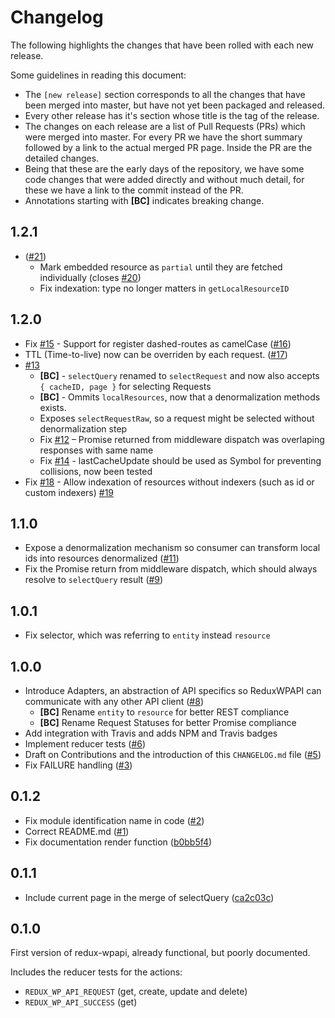 # Changelog

The following highlights the changes that have been rolled with each new release.

Some guidelines in reading this document:

* The `[new release]` section corresponds to all the changes that have been merged into master, but have not yet been packaged and released.
* Every other release has it's section whose title is the tag of the release.
* The changes on each release are a list of Pull Requests (PRs) which were merged into master. For every PR we have the short summary followed by a link to the actual merged PR page. Inside the PR are the detailed changes.
* Being that these are the early days of the repository, we have some code changes that were added directly and without much detail, for these we have a link to the commit instead of the PR.
* Annotations starting with **[BC]** indicates breaking change.

## 1.2.1
* ([#21](https://github.com/log-oscon/redux-wpapi/pull/21))
    * Mark embedded resource as `partial` until they are fetched individually (closes [#20](https://github.com/log-oscon/redux-wpapi/issues/20))
    * Fix indexation: type no longer matters in `getLocalResourceID`

## 1.2.0
* Fix [#15](https://github.com/log-oscon/redux-wpapi/issues/15) - Support for register dashed-routes as camelCase ([#16](https://github.com/log-oscon/redux-wpapi/pull/16))
* TTL (Time-to-live) now can be overriden by each request. ([#17](https://github.com/log-oscon/redux-wpapi/pull/17))
* [#13](https://github.com/log-oscon/redux-wpapi/pull/13)
  * **[BC]** - `selectQuery` renamed to `selectRequest` and now also accepts `{ cacheID, page }` for selecting Requests
  * **[BC]** - Ommits `localResources`, now that a denormalization methods exists.
  * Exposes `selectRequestRaw`, so a request might be selected without denormalization step
  * Fix [#12](https://github.com/log-oscon/redux-wpapi/issues/12) – Promise returned from middleware dispatch was overlaping responses with same name
  * Fix [#14](https://github.com/log-oscon/redux-wpapi/issues/14) - lastCacheUpdate should be used as Symbol for preventing collisions, now been tested
* Fix [#18](https://github.com/log-oscon/redux-wpapi/issues/18) - Allow indexation of resources without indexers (such as id or custom indexers) [#19](https://github.com/log-oscon/redux-wpapi/pull/19)

## 1.1.0

* Expose a denormalization mechanism so consumer can transform local ids into resources denormalized ([#11](https://github.com/log-oscon/redux-wpapi/pull/11))
* Fix the Promise return from middleware dispatch, which should always resolve to `selectQuery` result ([#9](https://github.com/log-oscon/redux-wpapi/pull/9))

## 1.0.1

* Fix selector, which was referring to `entity` instead `resource`

## 1.0.0

* Introduce Adapters, an abstraction of API specifics so ReduxWPAPI can communicate with any other API client ([#8](https://github.com/log-oscon/redux-wpapi/pull/8))
  * **[BC]** Rename `entity` to `resource` for better REST compliance
  * **[BC]** Rename Request Statuses for better Promise compliance
* Add integration with Travis and adds NPM and Travis badges
* Implement reducer tests ([#6](https://github.com/log-oscon/redux-wpapi/pull/6))
* Draft on Contributions and the introduction of this `CHANGELOG.md` file ([#5](https://github.com/log-oscon/redux-wpapi/pull/5))
* Fix FAILURE handling ([#3](https://github.com/log-oscon/redux-wpapi/pull/3))

## 0.1.2

* Fix module identification name in code ([#2](https://github.com/log-oscon/redux-wpapi/pull/2))
* Correct README.md ([#1](https://github.com/log-oscon/redux-wpapi/pull/1))
* Fix documentation render function ([b0bb5f4](https://github.com/log-oscon/redux-wpapi/commit/b0bb5f417d6943c981346cf74b912efa67a7c9b6))

## 0.1.1

* Include current page in the merge of selectQuery ([ca2c03c](https://github.com/log-oscon/redux-wpapi/commit/ca2c03cd4e337a58ef61e9e154223ff95acbd0de))

## 0.1.0

First version of redux-wpapi, already functional, but poorly documented.

Includes the reducer tests for the actions:

* `REDUX_WP_API_REQUEST` (get, create, update and delete)
* `REDUX_WP_API_SUCCESS` (get)
